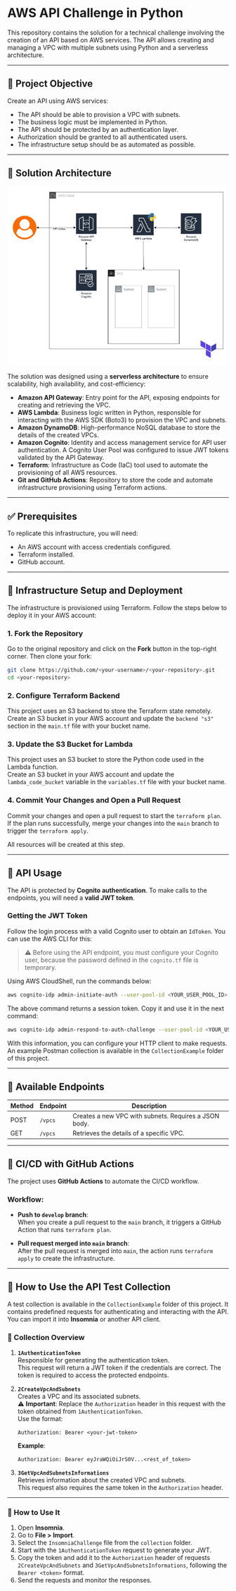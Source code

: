 # AWS API Challenge in Python

This repository contains the solution for a technical challenge involving the creation of an API based on AWS services. The API allows creating and managing a VPC with multiple subnets using Python and a serverless architecture.

---

## 🎯 Project Objective

Create an API using AWS services:

- The API should be able to provision a VPC with subnets.
- The business logic must be implemented in Python.
- The API should be protected by an authentication layer.
- Authorization should be granted to all authenticated users.
- The infrastructure setup should be as automated as possible.

---

## 🧱 Solution Architecture

![Architecture Diagram](./architecture/architecturechallenge.jpg)

The solution was designed using a **serverless architecture** to ensure scalability, high availability, and cost-efficiency:

- **Amazon API Gateway**: Entry point for the API, exposing endpoints for creating and retrieving the VPC.
- **AWS Lambda**: Business logic written in Python, responsible for interacting with the AWS SDK (Boto3) to provision the VPC and subnets.
- **Amazon DynamoDB**: High-performance NoSQL database to store the details of the created VPCs.
- **Amazon Cognito**: Identity and access management service for API user authentication. A Cognito User Pool was configured to issue JWT tokens validated by the API Gateway.
- **Terraform**: Infrastructure as Code (IaC) tool used to automate the provisioning of all AWS resources.
- **Git and GitHub Actions**: Repository to store the code and automate infrastructure provisioning using Terraform actions.

---

## ✅ Prerequisites

To replicate this infrastructure, you will need:

- An AWS account with access credentials configured.
- Terraform installed.
- GitHub account.

---

## 🚀 Infrastructure Setup and Deployment

The infrastructure is provisioned using Terraform. Follow the steps below to deploy it in your AWS account:

### 1. Fork the Repository

Go to the original repository and click on the **Fork** button in the top-right corner. Then clone your fork:

```bash
git clone https://github.com/<your-username>/<your-repository>.git
cd <your-repository>
```

### 2. Configure Terraform Backend

This project uses an S3 backend to store the Terraform state remotely.  
Create an S3 bucket in your AWS account and update the `backend "s3"` section in the `main.tf` file with your bucket name.

### 3. Update the S3 Bucket for Lambda

This project uses an S3 bucket to store the Python code used in the Lambda function.  
Create an S3 bucket in your AWS account and update the `lambda_code_bucket` variable in the `variables.tf` file with your bucket name.

### 4. Commit Your Changes and Open a Pull Request

Commit your changes and open a pull request to start the `terraform plan`.  
If the plan runs successfully, merge your changes into the `main` branch to trigger the `terraform apply`.

All resources will be created at this step.

---

## 🔐 API Usage

The API is protected by **Cognito authentication**. To make calls to the endpoints, you will need a **valid JWT token**.

### Getting the JWT Token

Follow the login process with a valid Cognito user to obtain an `IdToken`. You can use the AWS CLI for this:

> ⚠️ Before using the API endpoint, you must configure your Cognito user, because the password defined in the `cognito.tf` file is temporary.

Using AWS CloudShell, run the commands below:

```bash
aws cognito-idp admin-initiate-auth --user-pool-id <YOUR_USER_POOL_ID> --client-id <YOUR_CLIENT_ID> --auth-flow ADMIN_NO_SRP_AUTH --auth-parameters USERNAME=challengeuser,PASSWORD=Challenge2025!
```

The above command returns a session token. Copy it and use it in the next command:

```bash
aws cognito-idp admin-respond-to-auth-challenge --user-pool-id <YOUR_USER_POOL_ID> --client-id <YOUR_CLIENT_ID> --challenge-name NEW_PASSWORD_REQUIRED --challenge-responses 'NEW_PASSWORD=<PutYourNewPassword>,USERNAME=challengeuser' --session "<PUT_YOUR_SESSION_TOKEN>"
```

With this information, you can configure your HTTP client to make requests. An example Postman collection is available in the `CollectionExample` folder of this project.

---

## 📌 Available Endpoints

| Method | Endpoint         | Description                                                |
|--------|------------------|------------------------------------------------------------|
| POST   | `/vpcs`          | Creates a new VPC with subnets. Requires a JSON body.      |
| GET    | `/vpcs`          | Retrieves the details of a specific VPC.                   |

---

## 🔄 CI/CD with GitHub Actions

The project uses **GitHub Actions** to automate the CI/CD workflow.

### Workflow:

- **Push to `develop` branch**:  
  When you create a pull request to the `main` branch, it triggers a GitHub Action that runs `terraform plan`.

- **Pull request merged into `main` branch**:  
  After the pull request is merged into `main`, the action runs `terraform apply` to create the infrastructure.

---

## 🧪 How to Use the API Test Collection

A test collection is available in the `CollectionExample` folder of this project. It contains predefined requests for authenticating and interacting with the API. You can import it into **Insomnia** or another API client.

### 🔄 Collection Overview

1. **`1AuthenticationToken`**  
   Responsible for generating the authentication token.  
   This request will return a JWT token if the credentials are correct. The token is required to access the protected endpoints.

2. **`2CreateVpcAndSubnets`**  
   Creates a VPC and its associated subnets.  
   ⚠️ **Important**: Replace the `Authorization` header in this request with the token obtained from `1AuthenticationToken`.  
   Use the format:
   ```
   Authorization: Bearer <your-jwt-token>
   ```

   **Example**:
   ```
   Authorization: Bearer eyJraWQiOiJrS0V...<rest_of_token>
   ```

3. **`3GetVpcAndSubnetsInformations`**  
   Retrieves information about the created VPC and subnets.  
   This request also requires the same token in the `Authorization` header.

---

### 🚀 How to Use It

1. Open **Insomnia**.
2. Go to **File > Import**.
3. Select the `InsomniaChallenge` file from the `collection` folder.
4. Start with the `1AuthenticationToken` request to generate your JWT.
5. Copy the token and add it to the `Authorization` header of requests `2CreateVpcAndSubnets` and `3GetVpcAndSubnetsInformations`, following the `Bearer <token>` format.
6. Send the requests and monitor the responses.